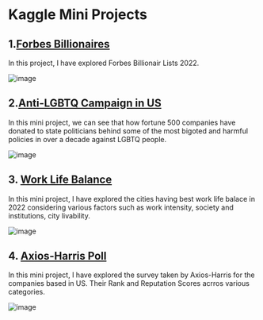 # Kaggle Mini Projects


## 1.[Forbes Billionaires](https://github.com/deepdk/Kaggle-Mini-Projects/blob/main/forbes-billionaires-eda.ipynb)
In this project, I have explored Forbes Billionair Lists 2022.

![image](https://user-images.githubusercontent.com/31981663/187847781-16d7d182-48a2-4b12-a59d-dddd5a0d5d7f.png)


## 2.[Anti-LGBTQ Campaign in US](https://github.com/deepdk/Kaggle-Mini-Projects/blob/main/pride-donations-tidytuesday-week-23.ipynb)
In this mini project, we can see that how fortune 500 companies have donated to state politicians behind some of the most bigoted and harmful policies in over a decade against LGBTQ people.

![image](https://user-images.githubusercontent.com/31981663/187843828-cb15f7df-223f-46b6-a9c5-e5a0be6904b9.png)


## 3. [Work Life Balance](https://github.com/deepdk/Kaggle-Mini-Projects/blob/main/work-life-balance.ipynb)
In this mini project, I have explored the cities having best work life balace in 2022 considering various factors such as work intensity, society and institutions, city livability.

![image](https://user-images.githubusercontent.com/31981663/187844670-fdd5ea84-7489-47f5-bbf1-07172e8873f9.png)


## 4. [Axios-Harris Poll](https://github.com/deepdk/Kaggle-Mini-Projects/blob/main/reputation-of-companies-axios-harris-poll-eda.ipynb)
In this mini project, I have explored the survey taken by Axios-Harris for the companies based in US. Their Rank and Reputation Scores acrros various categories.

![image](https://user-images.githubusercontent.com/31981663/187845382-59dbfbb2-4edf-4b90-bfc0-e19ccb894a53.png)




